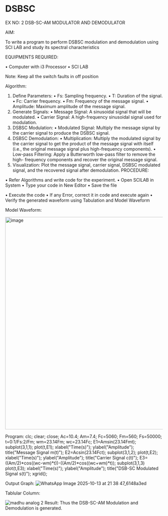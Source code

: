 # DSBSC


EX NO: 2	DSB-SC-AM MODULATOR AND DEMODULATOR

AIM:

To write a program to perform DSBSC modulation and demodulation using SCI LAB and study its spectral characteristics

EQUIPMENTS REQUIRED:

•	Computer with i3 Processor
•	SCI LAB

Note: Keep all the switch faults in off position

Algorithm:

1.	Define Parameters:
•	Fs: Sampling frequency.
•	T: Duration of the signal.
•	Fc: Carrier frequency.
•	Fm: Frequency of the message signal.
•	Amplitude: Maximum amplitude of the message signal.
2.	Generate Signals:
•	Message Signal: A sinusoidal signal that will be modulated.
•	Carrier Signal: A high-frequency sinusoidal signal used for modulation.
3.	DSBSC Modulation:
•	Modulated Signal: Multiply the message signal by the carrier signal to produce the DSBSC signal.
4.	DSBSC Demodulation:
•	Multiplication: Multiply the modulated signal by the carrier signal to get the product of the message signal with itself (i.e., the original message signal plus high-frequency components).
•	Low-pass Filtering: Apply a Butterworth low-pass filter to remove the high- frequency components and recover the original message signal.
5.	Visualization:
Plot the message signal, carrier signal, DSBSC modulated signal, and the recovered signal after demodulation.
PROCEDURE:

•	Refer Algorithms and write code for the experiment.
•	Open SCILAB in System
•	Type your code in New Editor
•	Save the file
 
•	Execute the code
•	If any Error, correct it in code and execute again
•	Verify the generated waveform using Tabulation and Model Waveform

Model Waveform:

<img width="703" height="679" alt="image" src="https://github.com/user-attachments/assets/e7c7c7f8-ccf2-41ac-b1f3-325989941a6f" />

Program:
clc; clear; close; Ac=10.4; Am=7.4; Fc=5060; Fm=560; Fs=50000; t=0:1/Fs:2/Fm; wm=23.14Fm; wc=23.14Fc; E1=Amsin(23.14Fmt); subplot(3,1,1); plot(t,E1); xlabel("Time(s)"); ylabel("Amplitude"); title("Message Signal m(t)"); E2=Acsin(23.14Fct); subplot(3,1,2); plot(t,E2); xlabel("Time(s)"); ylabel("Amplitude"); title("Carrier Signal c(t)"); E3=((Am/2)*cos((wc-wm)*t))-((Am/2)*cos((wc+wm)*t)); subplot(3,1,3) plot(t,E3); xlabel("Time(s)"); ylabel("Amplitude"); title("DSB-SC Modulated Signal s(t)"); xgrid();

Output Graph:
![WhatsApp Image 2025-10-13 at 21 38 47_6148a3ed](https://github.com/user-attachments/assets/e6f9f948-35d3-4b5b-bf9f-37007f866e1d)




Tablular Column:

![madhu analog 2](https://github.com/user-attachments/assets/8b84f5e5-0533-41bf-9d4f-0b2be05798c2)
Result:
Thus the DSB-SC-AM Modulation and Demodulation is generated.

